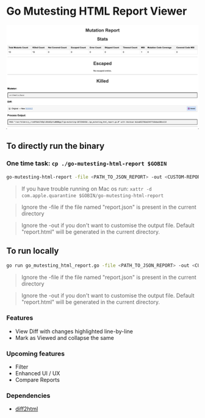 # Go Mutesting HTML Report Viewer

![screenshot](./assets/img/screenshot.png)

## To directly run the binary
### One time task: `cp ./go-mutesting-html-report $GOBIN`

```zsh
go-mutesting-html-report -file <PATH_TO_JSON_REPORT> -out <CUSTOM-REPORT-NAME>.html
```

> If you have trouble running on Mac os run: `xattr -d com.apple.quarantine $GOBIN/go-mutesting-html-report`

> Ignore the -file if the file named "report.json" is present in the current directory

> Ignore the -out if you don't want to customise the output file. Default "report.html" will be generated in the current directory.


## To run locally
```zsh
go run go_mutesting_html_report.go -file <PATH_TO_JSON_REPORT> -out <CUSTOM-REPORT-NAME>.html
```
> Ignore the -file if the file named "report.json" is present in the current directory

> Ignore the -out if you don't want to customise the output file. Default "report.html" will be generated in the current directory.

### Features
- View Diff with changes highlighted line-by-line
- Mark as Viewed and collapse the same

### Upcoming features
 - Filter
 - Enhanced UI / UX
 - Compare Reports

### Dependencies
- [diff2html](https://diff2html.xyz)